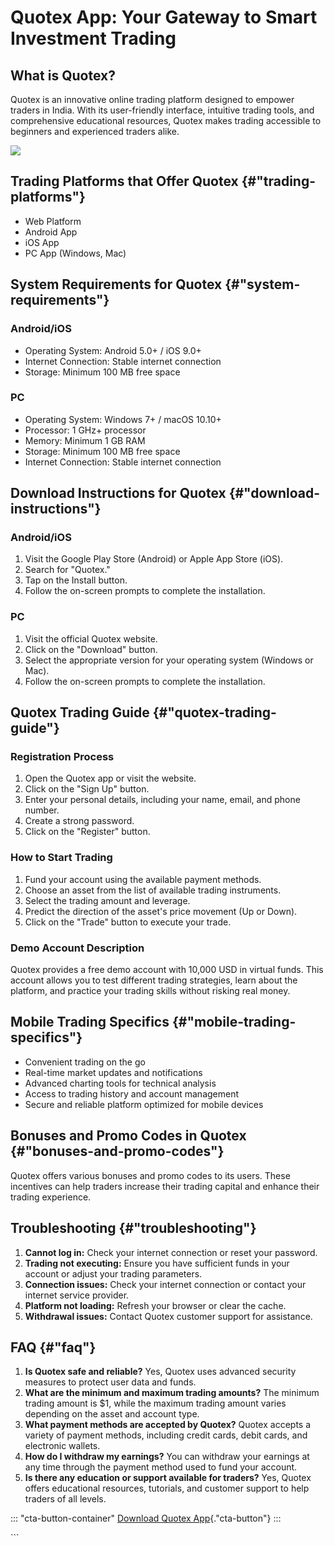 # Quotex App: Your Gateway to Smart Investment Trading

## What is Quotex?

Quotex is an innovative online trading platform designed to empower
traders in India. With its user-friendly interface, intuitive trading
tools, and comprehensive educational resources, Quotex makes trading
accessible to beginners and experienced traders alike.

[![](https://static.quotex.io/files/1_en/300_250.jpg)](https://traff.sbs/brokerqxsignupf)

## Trading Platforms that Offer Quotex {#"trading-platforms"}

-   Web Platform
-   Android App
-   iOS App
-   PC App (Windows, Mac)

## System Requirements for Quotex {#"system-requirements"}

### Android/iOS

-   Operating System: Android 5.0+ / iOS 9.0+
-   Internet Connection: Stable internet connection
-   Storage: Minimum 100 MB free space

### PC

-   Operating System: Windows 7+ / macOS 10.10+
-   Processor: 1 GHz+ processor
-   Memory: Minimum 1 GB RAM
-   Storage: Minimum 100 MB free space
-   Internet Connection: Stable internet connection

## Download Instructions for Quotex {#"download-instructions"}

### Android/iOS

1.  Visit the Google Play Store (Android) or Apple App Store (iOS).
2.  Search for "Quotex."
3.  Tap on the Install button.
4.  Follow the on-screen prompts to complete the installation.

### PC

1.  Visit the official Quotex website.
2.  Click on the "Download" button.
3.  Select the appropriate version for your operating system (Windows or
    Mac).
4.  Follow the on-screen prompts to complete the installation.

## Quotex Trading Guide {#"quotex-trading-guide"}

### Registration Process

1.  Open the Quotex app or visit the website.
2.  Click on the "Sign Up" button.
3.  Enter your personal details, including your name, email, and phone
    number.
4.  Create a strong password.
5.  Click on the "Register" button.

### How to Start Trading

1.  Fund your account using the available payment methods.
2.  Choose an asset from the list of available trading instruments.
3.  Select the trading amount and leverage.
4.  Predict the direction of the asset\'s price movement (Up or Down).
5.  Click on the "Trade" button to execute your trade.

### Demo Account Description

Quotex provides a free demo account with 10,000 USD in virtual funds.
This account allows you to test different trading strategies, learn
about the platform, and practice your trading skills without risking
real money.

## Mobile Trading Specifics {#"mobile-trading-specifics"}

-   Convenient trading on the go
-   Real-time market updates and notifications
-   Advanced charting tools for technical analysis
-   Access to trading history and account management
-   Secure and reliable platform optimized for mobile devices

## Bonuses and Promo Codes in Quotex {#"bonuses-and-promo-codes"}

Quotex offers various bonuses and promo codes to its users. These
incentives can help traders increase their trading capital and enhance
their trading experience.

## Troubleshooting {#"troubleshooting"}

1.  **Cannot log in:** Check your internet connection or reset your
    password.
2.  **Trading not executing:** Ensure you have sufficient funds in your
    account or adjust your trading parameters.
3.  **Connection issues:** Check your internet connection or contact
    your internet service provider.
4.  **Platform not loading:** Refresh your browser or clear the cache.
5.  **Withdrawal issues:** Contact Quotex customer support for
    assistance.

## FAQ {#"faq"}

1.  **Is Quotex safe and reliable?** Yes, Quotex uses advanced security
    measures to protect user data and funds.
2.  **What are the minimum and maximum trading amounts?** The minimum
    trading amount is \$1, while the maximum trading amount varies
    depending on the asset and account type.
3.  **What payment methods are accepted by Quotex?** Quotex accepts a
    variety of payment methods, including credit cards, debit cards, and
    electronic wallets.
4.  **How do I withdraw my earnings?** You can withdraw your earnings at
    any time through the payment method used to fund your account.
5.  **Is there any education or support available for traders?** Yes,
    Quotex offers educational resources, tutorials, and customer support
    to help traders of all levels.

::: \"cta-button-container\"
[Download Quotex
App](\%22https://traff.sbs/quotexonelink\%22){."cta-button"}
:::

\`\`\`

